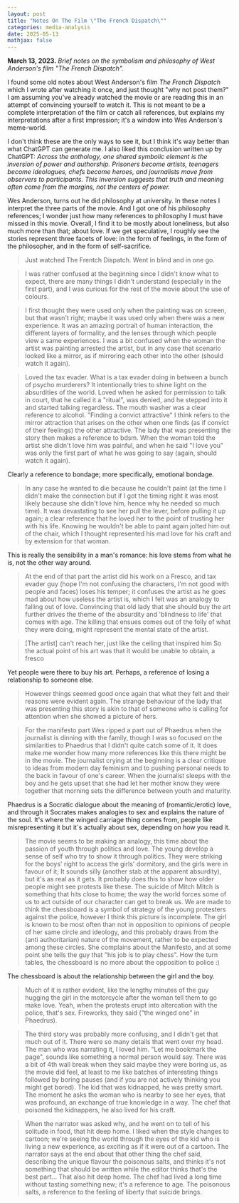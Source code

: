```yaml
---
layout: post
title: "Notes On The Film \"The French Dispatch\""
categories: media-analysis
date: 2025-05-13
mathjax: false
---
```


**March 13, 2023.** *Brief notes on the symbolism and philosophy of West Anderson's film "The French Dispatch".* 
<!--more-->

I found some old notes about West Anderson's film *The French Dispatch* which I wrote after watching it once, and just thought "why not post them?" I am assuming you've already watched the movie or are reading this in an attempt of convincing yourself to watch it. This is not meant to be a complete interpretation of the film or catch all references, but explains my interpretations after a first impression; it's a window into Wes Anderson's meme-world. 

I don't think these are the only ways to see it, but I think it's way better than what ChatGPT can generate me. I also liked this conclusion written up by ChatGPT: 
*Across the anthology, one shared symbolic element is the inversion of power and authorship. Prisoners become artists, teenagers become ideologues, chefs become heroes, and journalists move from observers to participants. This inversion suggests that truth and meaning often come from the margins, not the centers of power.* 

Wes Anderson, turns out he did philosophy at university. In these notes I interpret the three parts of the movie. And I got one of his philosophy references; I wonder just how many references to philosophy I must have missed in this movie. Overall, I find it to be mostly about loneliness, but also much more than that; about love. If we get speculative, I roughly see the stories represent three facets of love: in the form of feelings, in the form of the philosopher, and in the form of self-sacrifice. 

> Just watched The Frentch Dispatch. Went in blind and in one go. 

> I was rather confused at the beginning since I didn't know what to expect, there are many things I didn't understand (especially in the first part), and I was curious for the rest of the movie about the use of colours. 

> I first thought they were used only when the painting was on screen, but that wasn't right; maybe it was used only when there was a new experience. It was an amazing portrait of human interaction, the different layers of formality, and the lenses through which people view a same experiences. I was a bit confused when the woman the artist was painting arrested the artist, but in any case that scenario looked like a mirror, as if mirroring each other into the other (should watch it again). 

> Loved the tax evader. What is a tax evader doing in between a bunch of psycho murderers? It intentionally tries to shine light on the absurdities of the world. Loved when he asked for permission to talk in court, that he called it a "ritual", was denied, and he stepped into it and started talking regardless. The mouth washer was a clear reference to alcohol. "Finding a convict attractive" I think refers to the mirror attraction that arises on the other when one finds (as if convict of their feelings) the other attractive. The lady that was presenting the story then makes a reference to bdsm.
When the woman told the artist she didn't love him was painful, and when he said "I love you" was only the first part of what he was going to say (again, should watch it again). 

Clearly a reference to bondage; more specifically, emotional bondage.

> In any case he wanted to die because he couldn't paint (at the time I didn't make the connection but if I got the timing right it was most likely because she didn't love him, hence why he needed so much time). It was devastating to see her pull the lever, before pulling it up again; a clear reference that he loved her to the point of trusting her with his life. Knowing he wouldn't be able to paint again jolted him out of the chair, which I thought represented his mad love for his craft and by extension for that woman. 

This is really the sensibility in a man's romance: his love stems from what he is, not the other way around. 

> At the end of that part the artist did his work on a Fresco, and tax evader guy (hope I'm not confusing the characters, I'm not good with people and faces) loses his temper; it confuses the artist as he goes mad about how useless the artist is, which I felt was an analogy to falling out of love. Convincing that old lady that she should buy the art further drives the theme of the absurdity and 'blindness to life' that comes with age. The killing that ensues comes out of the folly of what they were doing, might represent the mental state of the artist. 

> [The artist] can't reach her, just like the ceiling that inspired him
> So the actual point of his art was that it would be unable to obtain, a fresco 

Yet people were there to buy his art. Perhaps, a reference of losing a relationship to someone else. 

> However things seemed good once again that what they felt and their reasons were evident again. The strange behaviour of the lady that was presenting this story is akin to that of someone who is calling for attention when she showed a picture of hers.

> For the manifesto part Wes ripped a part out of Phaedrus when the journalist is dinning with the family, though I was so focused on the similarities to Phaedrus that I didn't quite catch some of it. It does make me wonder how many more references like this there might be in the movie. The journalist crying at the beginning is a clear critique to ideas from modern day feminism and to pushing personal needs to the back in favour of one's career. When the journalist sleeps with the boy and he gets upset that she had let her mother know they were together that morning sets the difference between youth and maturity. 

Phaedrus is a Socratic dialogue about the meaning of (romantic/erotic) love, and through it Socrates makes analogies to sex and explains the nature of the soul. 
It's where the winged carriage thing comes from, people like misrepresenting it but it´s actually about sex, depending on how you read it. 

> The movie seems to be making an analogy, this time about the passion of youth through politics and love. The young develop a sense of self who try to show it through politics. They were striking for the boys' right to access the girls' dormitory, and the girls were in favour of it; It sounds silly (another stab at the apparent absurdity), but it's as real as it gets. It probably does this to show how older people might see protests like these. The suicide of Mitch Mitch is something that hits close to home; the way the world forces some of us to act outside of our character can get to break us. We are made to think the chessboard is a symbol of strategy of the young protesters against the police, however I think this picture is incomplete. The girl is known to be most often than not in opposition to opinions of people of her same circle and ideology, and this probably draws from the (anti authoritarian) nature of the movement, rather to be expected among these circles. She complains about the Manifesto, and at some point she tells the guy that "his job is to play chess". How the turn tables, the chessboard is no more about the opposition to police :)

The chessboard is about the relationship between the girl and the boy. 

> Much of it is rather evident, like the lengthy minutes of the guy hugging the girl in the motorcycle after the woman tell them to go make love. 
> Yeah, when the protests erupt into altercation with the police, that's sex. Fireworks, they said ("the winged one" in Phaedrus). 

> The third story was probably more confusing, and I didn't get that much out of it. There were so many details that went over my head. The man who was narrating it, I loved him. "Let me bookmark the page", sounds like something a normal person would say. There was a bit of 4th wall break when they said maybe they were boring us, as the movie did feel, at least to me like batches of interesting things followed by boring pauses (and if you are not actively thinking you might get bored). The kid that was kidnapped, he was pretty smart. The moment he asks the woman who is nearby to see her eyes, that was profound, an exchange of true knowledge in a way. The chef that poisoned the kidnappers, he also lived for his craft. 

> When the narrator was asked why, and he went on to tell of his solitude in food, that hit deep home. I liked when the style changes to cartoon; we're seeing the world through the eyes of the kid who is living a new experience, as exciting as if it were out of a cartoon. The narrator says at the end about that other thing the chef said, describing the unique flavour the poisonous salts, and thinks it's not something that should be written while the editor thinks that's the best part... That also hit deep home. The chef had lived a long time without tasting something new; it's a reference to age. The poisonous salts, a reference to the feeling of liberty that suicide brings. 


